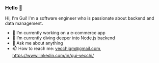 ### Hello 👋

Hi, I'm Gui! I'm a software engineer who is passionate about backend and data management.

- 🔭 I’m currently working on a e-commerce app
- 🌱 I’m currently diving deeper into Node.js backend
- 💬 Ask me about anything
- 📫 How to reach me: vecchigm@gmail.com, https://www.linkedin.com/in/gui-vecchi/
